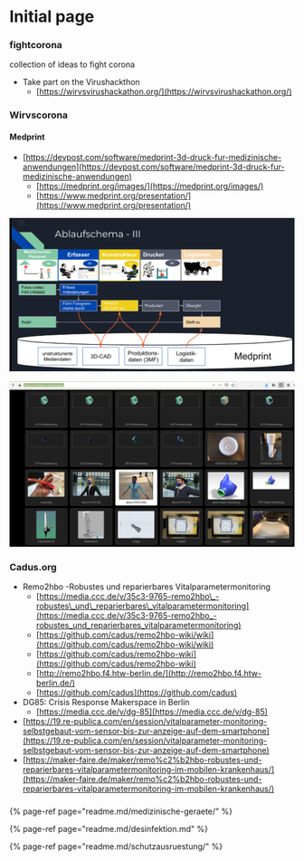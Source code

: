 # Initial page

### fightcorona

collection of ideas to fight corona

* Take part on the Virushackthon
  * [https://wirvsvirushackathon.org/](https://wirvsvirushackathon.org/)

### 

### Wirvscorona

#### Medprint

* [https://devpost.com/software/medprint-3d-druck-fur-medizinische-anwendungen](https://devpost.com/software/medprint-3d-druck-fur-medizinische-anwendungen)
  * [https://medprint.org/images/](https://medprint.org/images/)
  * [https://www.medprint.org/presentation/](https://www.medprint.org/presentation/)

![](.gitbook/assets/e44551b465f04e61b97eb84615c841a2.png)

![](.gitbook/assets/2ba24bb779f447958a4b3fb1e2721f10.png)

### Cadus.org

* Remo2hbo -Robustes und reparierbares Vitalparametermonitoring
  * [https://media.ccc.de/v/35c3-9765-remo2hbo\_-robustes\_und\_reparierbares\_vitalparametermonitoring](https://media.ccc.de/v/35c3-9765-remo2hbo_-robustes_und_reparierbares_vitalparametermonitoring)
  * [https://github.com/cadus/remo2hbo-wiki/wiki](https://github.com/cadus/remo2hbo-wiki/wiki)
  * [https://github.com/cadus/remo2hbo-wiki](https://github.com/cadus/remo2hbo-wiki)
  * [http://remo2hbo.f4.htw-berlin.de/](http://remo2hbo.f4.htw-berlin.de/)
  * [https://github.com/cadus](https://github.com/cadus)
* DG85: Crisis Response Makerspace in Berlin
  * [https://media.ccc.de/v/dg-85](https://media.ccc.de/v/dg-85)
* [https://19.re-publica.com/en/session/vitalparameter-monitoring-selbstgebaut-vom-sensor-bis-zur-anzeige-auf-dem-smartphone](https://19.re-publica.com/en/session/vitalparameter-monitoring-selbstgebaut-vom-sensor-bis-zur-anzeige-auf-dem-smartphone)
* [https://maker-faire.de/maker/remo%c2%b2hbo-robustes-und-reparierbares-vitalparametermonitoring-im-mobilen-krankenhaus/](https://maker-faire.de/maker/remo%c2%b2hbo-robustes-und-reparierbares-vitalparametermonitoring-im-mobilen-krankenhaus/)

### 

### 

{% page-ref page="readme.md/medizinische-geraete/" %}

{% page-ref page="readme.md/desinfektion.md" %}

{% page-ref page="readme.md/schutzausruestung/" %}



